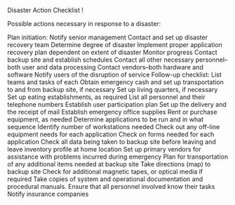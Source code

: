 Disaster Action Checklist !


Possible actions necessary in response to a disaster:

Plan initiation:
Notify senior management
Contact and set up disaster recovery team
Determine degree of disaster
Implement proper application recovery plan dependent on extent of disaster
Monitor progress
Contact backup site and establish schedules
Contact all other necessary personnel–both user and data processing
Contact vendors–both hardware and software
Notify users of the disruption of service
Follow-up checklist:
List teams and tasks of each
Obtain emergency cash and set up transportation to and from backup site, if necessary
Set up living quarters, if necessary
Set up eating establishments, as required
List all personnel and their telephone numbers
Establish user participation plan
Set up the delivery and the receipt of mail
Establish emergency office supplies
Rent or purchase equipment, as needed
Determine applications to be run and in what sequence
Identify number of workstations needed
Check out any off-line equipment needs for each application
Check on forms needed for each application
Check all data being taken to backup site before leaving and leave inventory profile at home location
Set up primary vendors for assistance with problems incurred during emergency
Plan for transportation of any additional items needed at backup site
Take directions (map) to backup site
Check for additional magnetic tapes, or optical media if required
Take copies of system and operational documentation and procedural manuals.
Ensure that all personnel involved know their tasks
Notify insurance companies
